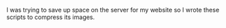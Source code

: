 I was trying to save up space on the server for my website so I wrote these scripts to compress its images.

